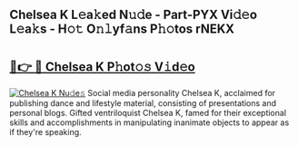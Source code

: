 ## Chelsea K L𝚎a𝚔ed N𝚞𝚍e - Part-PYX Vi𝚍𝚎o L𝚎a𝚔s - H𝚘𝚝 O𝚗𝚕yf𝚊ns P𝚑𝚘tos rNEKX

# <h2><a href="http://kf8mvz.oniu.top/?m=Chelsea+K">🔗👉 🔴 Chelsea K P𝚑ot𝚘𝚜 V𝚒d𝚎o</a></h2>

[![Chelsea K Nu𝚍e𝚜](https://i.imgur.com/0qMVB7G.gif)](http://kf8mvz.oniu.top/?m=Chelsea+K)
Social media personality Chelsea K, acclaimed for publishing dance and lifestyle material, consisting of presentations and personal blogs. Gifted ventriloquist Chelsea K, famed for their exceptional skills and accomplishments in manipulating inanimate objects to appear as if they're speaking.  
